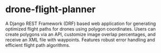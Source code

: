 # drone-flight-planner
A Django REST Framework (DRF) based web application for generating optimized flight paths for drones using polygon coordinates. Users can create polygons via an API, customize image overlap percentages, and receive an XML file with waypoints. Features robust error handling and efficient flight path algorithms.
